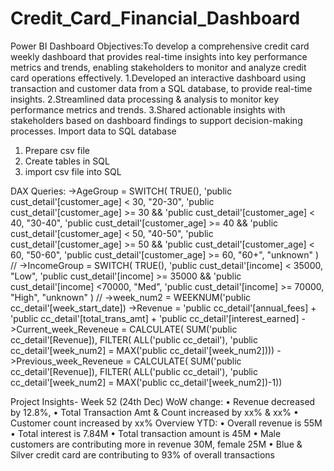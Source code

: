 # Credit_Card_Financial_Dashboard
Power BI Dashboard
Objectives:To develop a comprehensive credit card weekly dashboard that provides real-time insights into key performance metrics and trends, enabling stakeholders to monitor and analyze credit card operations effectively.
1.Developed an interactive dashboard using
transaction and customer data from a SQL database,
to provide real-time insights.
2.Streamlined data processing & analysis to monitor
key performance metrics and trends.
3.Shared actionable insights with stakeholders based
on dashboard findings to support decision-making
processes.
Import data to SQL database
1. Prepare csv file
2. Create tables in SQL
3. import csv file into SQL

DAX Queries:
->AgeGroup = SWITCH(
TRUE(),
'public cust_detail'[customer_age] < 30, "20-30",
'public cust_detail'[customer_age] >= 30 && 'public cust_detail'[customer_age] < 40, "30-40",
'public cust_detail'[customer_age] >= 40 && 'public cust_detail'[customer_age] < 50, "40-50",
'public cust_detail'[customer_age] >= 50 && 'public cust_detail'[customer_age] < 60, "50-60",
'public cust_detail'[customer_age] >= 60, "60+",
"unknown"
)
//
->IncomeGroup = SWITCH(
TRUE(),
'public cust_detail'[income] < 35000, "Low",
'public cust_detail'[income] >= 35000 && 'public cust_detail'[income] <70000, "Med",
'public cust_detail'[income] >= 70000, "High",
"unknown"
)
//
->week_num2 = WEEKNUM('public cc_detail'[week_start_date])
->Revenue = 'public cc_detail'[annual_fees] + 'public cc_detail'[total_trans_amt] + 'public cc_detail'[interest_earned]
->Current_week_Reveneue = CALCULATE(
SUM('public cc_detail'[Revenue]),
FILTER(
ALL('public cc_detail'),
'public cc_detail'[week_num2] = MAX('public cc_detail'[week_num2])))
->Previous_week_Reveneue = CALCULATE(
SUM('public cc_detail'[Revenue]),
FILTER(
ALL('public cc_detail'),
'public cc_detail'[week_num2] = MAX('public cc_detail'[week_num2])-1))




Project Insights- Week 52 (24th Dec)
WoW change:
• Revenue decreased by 12.8%,
• Total Transaction Amt & Count increased by xx% & xx%
• Customer count increased by xx%
Overview YTD:
• Overall revenue is 55M
• Total interest is 7.84M
• Total transaction amount is 45M
• Male customers are contributing more in revenue 30M, female 25M
• Blue & Silver credit card are contributing to 93% of overall transactions
